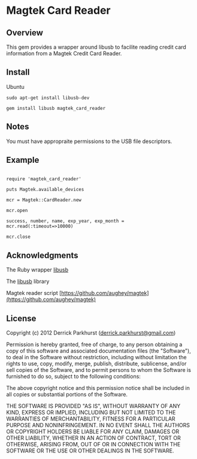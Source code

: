 Magtek Card Reader
==================

Overview
--------

 This gem provides a wrapper around libusb to facilite reading credit card information from a Magtek Credit Card Reader.

Install
-------
Ubuntu
```
sudo apt-get install libusb-dev

gem install libusb magtek_card_reader

```


Notes
-----

You must have appropraite permissions to the USB file descriptors.

Example
--------
```

require 'magtek_card_reader'

puts Magtek.available_devices

mcr = Magtek::CardReader.new

mcr.open

success, number, name, exp_year, exp_month =  mcr.read(:timeout=>10000)

mcr.close

```

Acknowledgments 
------

 The Ruby wrapper [libusb](https://github.com/larskanis/libusb)

 The [libusb](http://libusbx.org/) library

 Magtek reader script [https://github.com/aughey/magtek](https://github.com/aughey/magtek)

License
-------
Copyright (c) 2012 Derrick Parkhurst (derrick.parkhurst@gmail.com)

Permission is hereby granted, free of charge, to any person obtaining a copy
of this software and associated documentation files (the "Software"), to deal
in the Software without restriction, including without limitation the rights
to use, copy, modify, merge, publish, distribute, sublicense, and/or sell
copies of the Software, and to permit persons to whom the Software is
furnished to do so, subject to the following conditions:

The above copyright notice and this permission notice shall be included in
all copies or substantial portions of the Software.

THE SOFTWARE IS PROVIDED "AS IS", WITHOUT WARRANTY OF ANY KIND, EXPRESS OR
IMPLIED, INCLUDING BUT NOT LIMITED TO THE WARRANTIES OF MERCHANTABILITY,
FITNESS FOR A PARTICULAR PURPOSE AND NONINFRINGEMENT. IN NO EVENT SHALL THE
AUTHORS OR COPYRIGHT HOLDERS BE LIABLE FOR ANY CLAIM, DAMAGES OR OTHER
LIABILITY, WHETHER IN AN ACTION OF CONTRACT, TORT OR OTHERWISE, ARISING FROM,
OUT OF OR IN CONNECTION WITH THE SOFTWARE OR THE USE OR OTHER DEALINGS IN
THE SOFTWARE.


